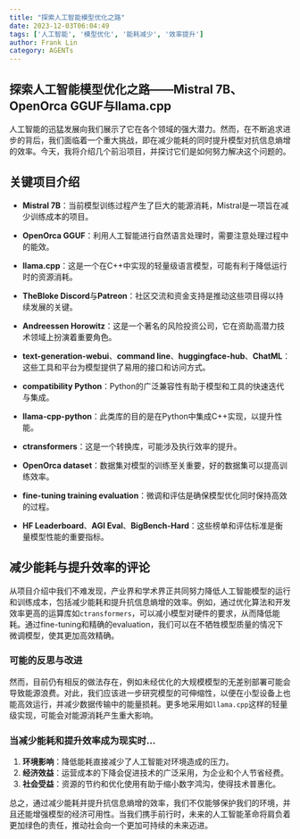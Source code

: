 ```yaml
---
title: "探索人工智能模型优化之路"
date: 2023-12-03T06:04:49
tags: ['人工智能', '模型优化', '能耗减少', '效率提升']
author: Frank Lin
category: AGENTs
---
```


## 探索人工智能模型优化之路——Mistral 7B、OpenOrca GGUF与llama.cpp

人工智能的迅猛发展向我们展示了它在各个领域的强大潜力。然而，在不断追求进步的背后，我们面临着一个重大挑战，即在减少能耗的同时提升模型对抗信息熵增的效率。今天，我将介绍几个前沿项目，并探讨它们是如何努力解决这个问题的。

## 关键项目介绍

- **Mistral 7B**：当前模型训练过程产生了巨大的能源消耗，Mistral是一项旨在减少训练成本的项目。

- **OpenOrca GGUF**：利用人工智能进行自然语言处理时，需要注意处理过程中的能效。

- **llama.cpp**：这是一个在C++中实现的轻量级语言模型，可能有利于降低运行时的资源消耗。

- **TheBloke Discord**与**Patreon**：社区交流和资金支持是推动这些项目得以持续发展的关键。

- **Andreessen Horowitz**：这是一个著名的风险投资公司，它在资助高潜力技术领域上扮演着重要角色。

- **text-generation-webui**、**command line**、**huggingface-hub**、**ChatML**：这些工具和平台为模型提供了易用的接口和访问方式。

- **compatibility Python**：Python的广泛兼容性有助于模型和工具的快速迭代与集成。

- **llama-cpp-python**：此类库的目的是在Python中集成C++实现，以提升性能。

- **ctransformers**：这是一个转换库，可能涉及执行效率的提升。

- **OpenOrca dataset**：数据集对模型的训练至关重要，好的数据集可以提高训练效率。

- **fine-tuning training evaluation**：微调和评估是确保模型优化同时保持高效的过程。

- **HF Leaderboard**、**AGI Eval**、**BigBench-Hard**：这些榜单和评估标准是衡量模型性能的重要指标。

## 减少能耗与提升效率的评论

从项目介绍中我们不难发现，产业界和学术界正共同努力降低人工智能模型的运行和训练成本，包括减少能耗和提升抗信息熵增的效率。例如，通过优化算法和开发效率更高的运算库如`ctransformers`，可以减小模型对硬件的要求，从而降低能耗。通过fine-tuning和精确的evaluation，我们可以在不牺牲模型质量的情况下微调模型，使其更加高效精确。

### 可能的反思与改进

然而，目前仍有相反的做法存在，例如未经优化的大规模模型的无差别部署可能会导致能源浪费。对此，我们应该进一步研究模型的可伸缩性，以便在小型设备上也能高效运行，并减少数据传输中的能量损耗。更多地采用如`llama.cpp`这样的轻量级实现，可能会对能源消耗产生重大影响。

### 当减少能耗和提升效率成为现实时…

1. **环境影响**：降低能耗直接减少了人工智能对环境造成的压力。
2. **经济效益**：运营成本的下降会促进技术的广泛采用，为企业和个人节省经费。
3. **社会受益**：资源的节约和优化使用有助于缩小数字鸿沟，使得技术普惠化。

总之，通过减少能耗并提升抗信息熵增的效率，我们不仅能够保护我们的环境，并且还能增强模型的经济可用性。当我们携手前行时，未来的人工智能革命将肩负着更加绿色的责任，推动社会向一个更加可持续的未来迈进。




        